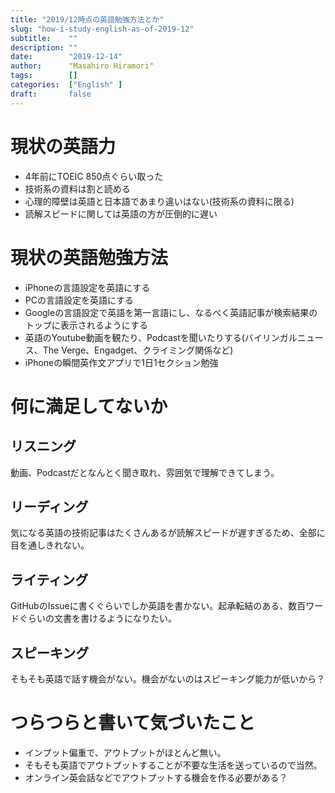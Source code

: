 ```yaml
---
title: "2019/12時点の英語勉強方法とか"
slug: "how-i-study-english-as-of-2019-12"
subtitle:    ""
description: ""
date:        "2019-12-14"
author:      "Masahiro Hiramori"
tags:        []
categories:  ["English" ]
draft:       false
---
```


# 現状の英語力

- 4年前にTOEIC 850点ぐらい取った
- 技術系の資料は割と読める
- 心理的障壁は英語と日本語であまり違いはない(技術系の資料に限る)
- 読解スピードに関しては英語の方が圧倒的に遅い

# 現状の英語勉強方法

- iPhoneの言語設定を英語にする
- PCの言語設定を英語にする
- Googleの言語設定で英語を第一言語にし、なるべく英語記事が検索結果のトップに表示されるようにする
- 英語のYoutube動画を観たり、Podcastを聞いたりする(バイリンガルニュース、The Verge、Engadget、クライミング関係など)
- iPhoneの瞬間英作文アプリで1日1セクション勉強

# 何に満足してないか

## リスニング

動画、Podcastだとなんとく聞き取れ、雰囲気で理解できてしまう。

## リーディング

気になる英語の技術記事はたくさんあるが読解スピードが遅すぎるため、全部に目を通しきれない。

## ライティング

GitHubのIssueに書くぐらいでしか英語を書かない。起承転結のある、数百ワードぐらいの文書を書けるようになりたい。

## スピーキング

そもそも英語で話す機会がない。機会がないのはスピーキング能力が低いから？

# つらつらと書いて気づいたこと

- インプット偏重で、アウトプットがほとんど無い。
- そもそも英語でアウトプットすることが不要な生活を送っているので当然。
- オンライン英会話などでアウトプットする機会を作る必要がある？